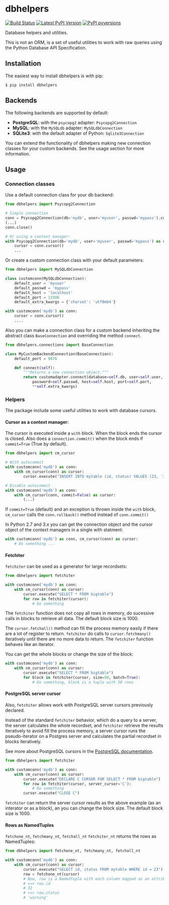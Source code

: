 dbhelpers
=========

[![Build Status](https://travis-ci.org/albertoalcolea/dbhelpers.svg?branch=master)](https://travis-ci.org/albertoalcolea/dbhelpers)
[![Latest PyPI Version](https://img.shields.io/pypi/v/dbhelpers.svg)](https://pypi.python.org/pypi/dbhelpers)
[![PyPI pyversions](https://img.shields.io/pypi/pyversions/dbhelpers.svg)](https://pypi.python.org/pypi/dbhelpers)

Database helpers and utilities.

This is not an ORM, is a set of useful utilities to work with raw queries using the Python Database API Specification.


Installation
------------

The easiest way to install dbhelpers is with pip:

    $ pip install dbhelpers


Backends
--------

The following backends are supported by default:
 * **PostgreSQL**: with the `psycopg2` adapter: `Psycopg2Connection`
 * **MySQL**: with the `MySQLdb` adapter: `MySQLdbConnection`
 * **SQLite3**: with the default adapter of Python: `Sqlite3Connection`

You can extend the functionality of dbhelpers making new connection classes for your custom backends. See the usage section for more information.


Usage
-----

### Connection classes

Use a default connection class for your db backend:

```python
from dbhelpers import Psycopg2Connection

# Simple connection
conn = Psycopg2Connection(db='mydb', user='myuser', passwd='mypass').connect()
(...)
conn.close()

# Or using a context manager:
with Psycopg2Connection(db='mydb', user='myuser', passwd='mypass') as conn:
    cursor = conn.cursor()
    ...
```

Or create a custom connection class with your default parameters:

```python
from dbhelpers import MySQLdbConnection

class customconn(MySQLdbConnection):
    default_user = 'myuser'
    default_passwd = 'mypass'
    default_host = 'localhost'
    default_port = 13306
    default_extra_kwargs = {'charset': 'utf8mb4'}

with customconn('mydb') as conn:
    cursor = conn.cursor()
    ....
```

Also you can make a connection class for a custom backend inheriting the abstract class `BaseConnection` and overriding the method `connect`.

```python
from dbhelpers.connections import BaseConnection

class MyCustomBackendConnection(BaseConnection):
    default_port = 9876

    def connect(self):
        """Returns a new connection object."""
        return customadapter.connect(database=self.db, user=self.user,
            password=self.passwd, host=self.host, port=self.port,
            **self.extra_kwargs)
```

### Helpers

The package include some useful utilities to work with database cursors.

#### Cursor as a context manager:

The cursor is executed inside a `with` block. When the block ends the cursor is closed. Also does a `connection.commit()` when the block ends if `commit=True` (True by default).

```python
from dbhelpers import cm_cursor

# With autocommit
with customconn('mydb') as conn:
    with cm_cursor(conn) as cursor:
        cursor.execute("INSERT INTO mytable (id, status) VALUES (23, 'info')")

# Disable autocommit
with customconn('mydb') as conn:
    with cm_cursor(conn, commit=False) as cursor:
        (...)
```

If `commit=True` (default) and an exception is thrown inside the `with` block, `cm_cursor` calls the `conn.rollback()` method instead of `conn.commit()`

In Python 2.7 and 3.x you can get the connection object and the cursor object of the context managers in a single with statment:

```python
with customconn('mydb') as conn, cm_cursor(conn) as cursor:
    # Do something ...
```

#### Fetchiter

`fetchiter` can be used as a generator for large recordsets:

```python
from dbhelpers import fetchiter

with customconn('mydb') as conn:
    with cm_cursor(conn) as cursor:
        cursor.execute("SELECT * FROM bigtable")
        for row in fetchiter(cursor):
            # Do something
```

The `fetchiter` function does not copy all rows in memory, do sucessive calls in blocks to retrieve all data. The default block size is 1000.

The `cursor.fetchall()` method can fill the process memory easily if there are a lot of register to return. `fetchiter` do calls to `cursor.fetchmany()` iteratively until there are no more data  to return. The `fetchiter` function behaves like an iterator.

You can get the whole blocks or change the size of the block:

```python
with customconn('mydb') as conn:
    with cm_cursor(conn) as cursor:
        cursor.execute("SELECT * FROM bigtable")
        for block in fetchiter(cursor, size=50, batch=True):
            # Do something, block is a tuple with 50 rows
```

#### PostgreSQL server cursor

Also, `fetchiter` allows work with PostgreSQL server cursors previously declared.

Instead of the standard `fetchiter` behavior, which do a query to a server, the server calculates the whole recordset, and `fetchiter` retrieve the results iteratively to avoid fill the process memory, a server cursor runs the pseudo-iterator on a Postgres server and calculates the partial recordset in blocks iteratively.

See more about PostgreSQL cursors in the [PostgreSQL documentation](http://www.postgresql.org/docs/9.3/static/plpgsql-cursors.html).

```python
from dbhelpers import fetchiter

with customconn('mydb') as conn:
    with cm_cursor(conn) as cursor:
        cursor.execute("DECLARE C CURSOR FOR SELECT * FROM bigtable")
        for row in fetchiter(cursor, server_cursor='C'):
            # Do something
        cursor.execute("CLOSE C")
```

`fetchiter` can return the server cursor results as the above example (as an interator or as a block), an you can change the block size. The default block size is 1000.

#### Rows as NamedTuples

`fetchone_nt`, `fetchmany_nt`, `fetchall_nt` `fetchiter_nt` returns the rows as NamedTuples:

```python
from dbhelpers import fetchone_nt, fetchmany_nt, fetchall_nt

with customconn('mydb') as conn:
    with cm_cursor(conn) as cursor:
        cursor.execute("SELECT id, status FROM mytable WHERE id = 23")
        row = fetchone_nt(cursor)
        # Now, row is a NamedTuple with each column mapped as an attribute:
        # >>> row.id
        # 32
        # >>> row.status
        # 'warning'
```

